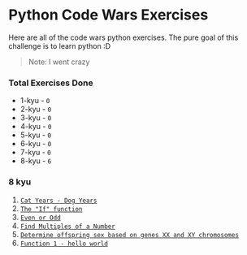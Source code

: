 # Python Code Wars Exercises
Here are all of the code wars python exercises. The pure goal of this challenge is to learn python :D
> Note: I went crazy

### Total Exercises Done
* 1-kyu - `0`
* 2-kyu - `0`
* 3-kyu - `0`
* 4-kyu - `0`
* 5-kyu - `0`
* 6-kyu - `0`
* 7-kyu - `0`
* 8-kyu - `6`

### 8 kyu
1. [`Cat Years - Dog Years`](/8-kyu/cat_years_dog_years.py)
2. [`The "If" function`](/8-kyu/the_if_function.py)
3. [`Even or Odd`](/8-kyu/even_or_odd.py)
4. [`Find Multiples of a Number`](/8-kyu/find_multiples_of_a_number.py)
5. [`Determine offspring sex based on genes XX and XY chromosomes`](/8-kyu/determine_based_on_xx_and_xy_chromosomes.py)
6. [`Function 1 - hello world`](/8-kyu/hello_world.py)